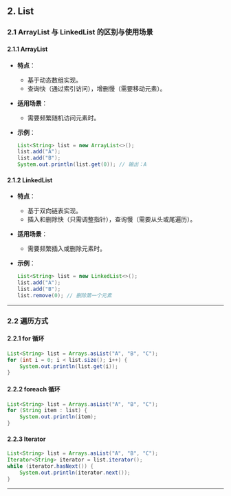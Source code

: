 ## **2. List**

### **2.1 ArrayList 与 LinkedList 的区别与使用场景**

#### **2.1.1 ArrayList**

- **特点**：
  - 基于动态数组实现。
  - 查询快（通过索引访问），增删慢（需要移动元素）。
- **适用场景**：
  - 需要频繁随机访问元素时。
- **示例**：

  ```java
  List<String> list = new ArrayList<>();
  list.add("A");
  list.add("B");
  System.out.println(list.get(0)); // 输出：A
  ```

#### **2.1.2 LinkedList**

- **特点**：
  - 基于双向链表实现。
  - 插入和删除快（只需调整指针），查询慢（需要从头或尾遍历）。
- **适用场景**：
  - 需要频繁插入或删除元素时。
- **示例**：

  ```java
  List<String> list = new LinkedList<>();
  list.add("A");
  list.add("B");
  list.remove(0); // 删除第一个元素
  ```

---

### **2.2 遍历方式**

#### **2.2.1 for 循环**

```java
List<String> list = Arrays.asList("A", "B", "C");
for (int i = 0; i < list.size(); i++) {
    System.out.println(list.get(i));
}
```

#### **2.2.2 foreach 循环**

```java
List<String> list = Arrays.asList("A", "B", "C");
for (String item : list) {
    System.out.println(item);
}
```

#### **2.2.3 Iterator**

```java
List<String> list = Arrays.asList("A", "B", "C");
Iterator<String> iterator = list.iterator();
while (iterator.hasNext()) {
    System.out.println(iterator.next());
}
```

---